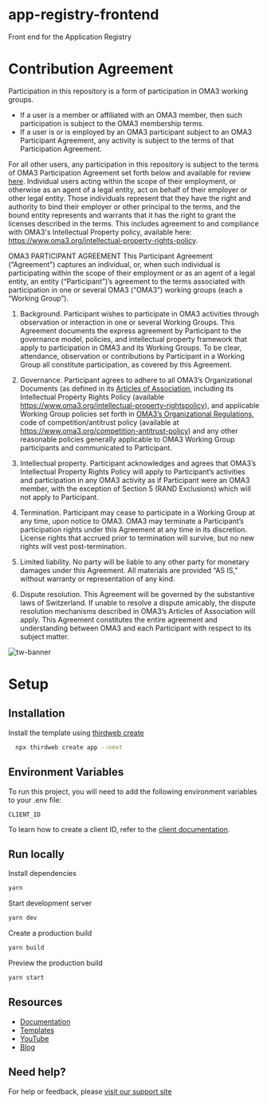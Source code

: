 # app-registry-frontend
Front end for the Application Registry

# Contribution Agreement

Participation in this repository is a form of participation in OMA3 working groups. 

- If a user is a member or affiliated with an OMA3 member, then such participation is subject to the OMA3 membership terms. 
- If a user is or is employed by an OMA3 participant subject to an OMA3 Participant Agreement, any activity is subject to the terms of that Participation Agreement.

For all other users, any participation in this repository is subject to the terms of OMA3 Participation Agreement set forth below and available for review [here](https://cdn.prod.website-files.com/62a88c8ec868deb8bcfa3353/646b9276323aa40616615e6f_OMA3%20Participant%20Agreement%20final%20230505.pdf). Individual users acting within the scope of their employment, or otherwise as an agent of a legal entity, act on behalf of their employer or other legal entity. Those individuals represent that they have the right and authority to bind their employer or other principal to the terms, and the bound entity represents and warrants that it has the right to grant the licenses described in the terms. This includes agreement to and compliance with OMA3's Intellectual Property policy, available here: https://www.oma3.org/intellectual-property-rights-policy.


OMA3 PARTICIPANT AGREEMENT 
This Participant Agreement (“Agreement”) captures an individual, or, when such individual is participating within the scope of their employment or as an agent of a legal entity, an entity (“Participant”)’s agreement to the terms associated with participation in one or several OMA3 (“OMA3”) working groups (each a “Working Group”). 

1. Background. Participant wishes to participate in OMA3 activities through observation or interaction in one or several Working Groups. This Agreement documents the express agreement by Participant to the governance model, policies, and intellectual property framework that apply to participation in OMA3 and its Working Groups. To be clear, attendance, observation or contributions by Participant in a Working Group all constitute participation, as covered by this Agreement. 

2. Governance. Participant agrees to adhere to all OMA3’s Organizational Documents (as defined in its [Articles of Association](https://www.oma3.org/articles-of-association), including its Intellectual Property Rights Policy (available https://www.oma3.org/intellectual-property-rightspolicy), and applicable Working Group policies set forth in [OMA3’s Organizational Regulations](https://www.oma3.org/organizational-regulations), code of competition/antitrust policy (available at https://www.oma3.org/competition-antitrust-policy) and any other reasonable policies generally applicable to OMA3 Working Group participants and communicated to Participant. 

3. Intellectual property. Participant acknowledges and agrees that OMA3’s Intellectual Property Rights Policy will apply to Participant’s activities and participation in any OMA3 activity as if Participant were an OMA3 member, with the exception of Section 5 (RAND Exclusions) which will not apply to Participant. 

4. Termination. Participant may cease to participate in a Working Group at any time, upon notice to OMA3. OMA3 may terminate a Participant’s participation rights under this Agreement at any time in its discretion. License rights that accrued prior to termination will survive, but no new rights will vest post-termination. 

5. Limited liability. No party will be liable to any other party for monetary damages under this Agreement. All materials are provided “AS IS,” without warranty or representation of any kind. 

6. Dispute resolution. This Agreement will be governed by the substantive laws of Switzerland. If unable to resolve a dispute amicably, the dispute resolution mechanisms described in OMA3’s Articles of Association will apply. This Agreement constitutes the entire agreement and understanding between OMA3 and each Participant with respect to its subject matter.

![tw-banner](https://github.com/thirdweb-example/next-starter/assets/57885104/20c8ce3b-4e55-4f10-ae03-2fe4743a5ee8)

# Setup

## Installation

Install the template using [thirdweb create](https://portal.thirdweb.com/cli/create)

```bash
  npx thirdweb create app --next
```

## Environment Variables

To run this project, you will need to add the following environment variables to your .env file:

`CLIENT_ID`

To learn how to create a client ID, refer to the [client documentation](https://portal.thirdweb.com/typescript/v5/client). 

## Run locally

Install dependencies

```bash
yarn
```

Start development server

```bash
yarn dev
```

Create a production build

```bash
yarn build
```

Preview the production build

```bash
yarn start
```

## Resources

- [Documentation](https://portal.thirdweb.com/typescript/v5)
- [Templates](https://thirdweb.com/templates)
- [YouTube](https://www.youtube.com/c/thirdweb)
- [Blog](https://blog.thirdweb.com)

## Need help?

For help or feedback, please [visit our support site](https://thirdweb.com/support)
